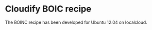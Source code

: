 Cloudify BOIC recipe
=======================

The BOINC recipe has been developed for Ubuntu 12.04 on localcloud.